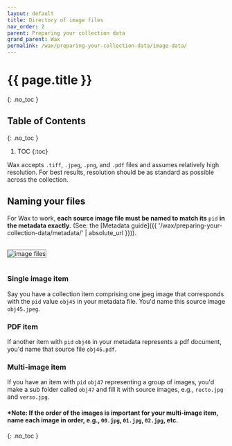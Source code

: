 ```yaml
---
layout: default
title: Directory of image files
nav_order: 2
parent: Preparing your collection data
grand_parent: Wax
permalink: /wax/preparing-your-collection-data/image-data/
---
```


# {{ page.title }}
{: .no_toc }

## Table of Contents
{: .no_toc }

1. TOC
{:toc}

Wax accepts `.tiff`, `.jpeg`, `.png`, and `.pdf` files and assumes relatively high resolution. For best results, resolution should be as standard as possible across the collection.

## Naming your files

For Wax to work, __each source image file must be named to match its__ `pid` __in the metadata exactly.__ (See: the [Metadata guide]({{ '/wax/preparing-your-collection-data/metadata/' | absolute_url }})).

<img src="{{ '/assets/image-files.png' | absolute_url }}" style="border: 1px grey solid;margin: 1rem 0 1rem 0;" alt="image files"/>

### Single image item

Say you have a collection item comprising one jpeg image that corresponds with the `pid` value `obj45` in your metadata file. You'd name this source image `obj45.jpeg`.

### PDF item

If another item with `pid` `obj46` in your metadata represents a pdf document, you'd name that source file `obj46.pdf`.


### Multi-image item

If you have an item with `pid` `obj47` representing a group of images, you'd make a sub folder called `obj47` and fill it with source images, e.g., `recto.jpg` and `verso.jpg`.

#### \***Note:** If the order of the images is important for your multi-image item, name each image in order, e.g., `00.jpg`, `01.jpg`, `02.jpg`, etc.
{: .no_toc }
